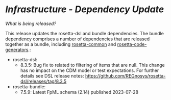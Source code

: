 # *Infrastructure - Dependency Update*

_What is being released?_

This release updates the rosetta-dsl and bundle dependencies.  The bundle dependency comprises a number of dependencies that are released together as a bundle, including [rosetta-common](https://github.com/REGnosys/rosetta-common) and [rosetta-code-generators](https://github.com/REGnosys/rosetta-code-generators).:

- rosetta-dsl:
  - 8.3.5: Bug fix to related to filtering of items that are null. This change has no impact on the CDM model or test expectations.  For further details see DSL release notes: https://github.com/REGnosys/rosetta-dsl/releases/tag/8.3.5
- rosetta-bundle:
  - 7.5.9: Latest FpML schema (2.14) published 2023-07-28
